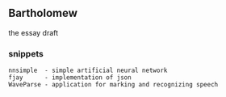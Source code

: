 ## Bartholomew

the essay
draft

### snippets

```
nnsimple  - simple artificial neural network
fjay	  - implementation of json
WaveParse - application for marking and recognizing speech
```
